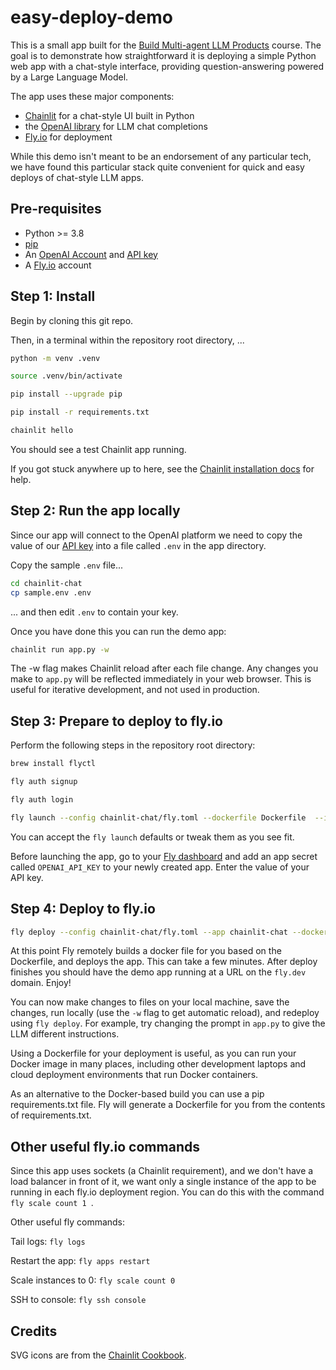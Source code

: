 # easy-deploy-demo
This is a small app built for the
[Build Multi-agent LLM Products](https://maven.com/aggregate-intellect/llm-systems?promoCode=aisc) course. The goal is to demonstrate how
straightforward it is deploying a simple Python web app with
a chat-style interface, providing question-answering powered
by a Large Language Model.

The app uses these major components:
* [Chainlit](https://docs.chainlit.io/) for a chat-style UI built in Python
* the [OpenAI library](https://platform.openai.com/docs/libraries) for LLM chat completions
* [Fly.io](https://fly.io) for deployment

While this demo isn't meant to be an endorsement of any particular tech, we have found this particular stack quite convenient for quick and easy deploys of chat-style LLM apps.


## Pre-requisites
- Python >= 3.8
- [pip](https://packaging.python.org/en/latest/guides/tool-recommendations/)
- An [OpenAI Account](https://platform.openai.com/signup) and [API key](https://platform.openai.com/account/api-keys)
- A [Fly.io](https://fly.io) account


## Step 1: Install

Begin by cloning this git repo. 

Then, in a terminal within the repository root directory, ...

```bash
python -m venv .venv 

source .venv/bin/activate

pip install --upgrade pip

pip install -r requirements.txt

chainlit hello
```

You should see a test Chainlit app running.

If you got stuck anywhere up to here, see the
[Chainlit installation docs](https://docs.chainlit.io/get-started/installation) for help.


## Step 2: Run the app locally
Since our app will connect to the OpenAI platform we
need to copy the value of our [API key](https://platform.openai.com/account/api-keys) into a file called `.env` in the app directory.

Copy the sample `.env` file...
```bash
cd chainlit-chat
cp sample.env .env
```
... and then edit `.env` to contain your key.

Once you have done this you can run the demo app:

```bash
chainlit run app.py -w
```

The -w flag makes Chainlit reload after each file change. Any changes you make to `app.py` will be reflected 
immediately in your web browser. This is useful for iterative development, and not used in production.


## Step 3: Prepare to deploy to fly.io
Perform the following steps in the repository root directory:

```bash
brew install flyctl

fly auth signup

fly auth login

fly launch --config chainlit-chat/fly.toml --dockerfile Dockerfile  --ignorefile .dockerignore
```

You can accept the `fly launch` defaults or tweak them as you see fit.

Before launching the app, go to your [Fly dashboard](https://fly.io/dashboard/) and add an app secret called `OPENAI_API_KEY` to your newly
created app. Enter the value of your API key.


## Step 4: Deploy to fly.io

```bash
fly deploy --config chainlit-chat/fly.toml --app chainlit-chat --dockerfile Dockerfile  --ignorefile .dockerignore
```

At this point Fly remotely builds a docker file for you based on the 
Dockerfile, and deploys the app.
This can take a few minutes. After deploy finishes you should
have the demo app running at a URL on the `fly.dev` domain. Enjoy!

You can now make changes to files on your local machine,
save the changes, run locally (use the `-w` flag to get automatic reload), and redeploy using `fly deploy`. For example, try
changing the prompt in `app.py` to give the LLM different instructions.

Using a Dockerfile for your deployment is useful, as you can run your Docker image in many places, including other development laptops and cloud deployment environments that run Docker containers.

As an alternative to the Docker-based build you can use a pip 
requirements.txt file. Fly will generate a Dockerfile for you from
the contents of requirements.txt.


## Other useful fly.io commands
Since this app uses sockets (a Chainlit requirement), and we don't have a load balancer in front of it, we want only a single instance of the app to be running in each fly.io deployment region. You can do this with the command 
`fly scale count 1 `.

Other useful fly commands:

Tail logs: `fly logs`

Restart the app: `fly apps restart`

Scale instances to 0: `fly scale count 0 `

SSH to console: `fly ssh console`


## Credits
SVG icons are from the [Chainlit Cookbook](https://github.com/Chainlit/cookbook/tree/b3b6f38da1a28c23e4f46ad54bf1e67b32036590/openai-data-analyst).
